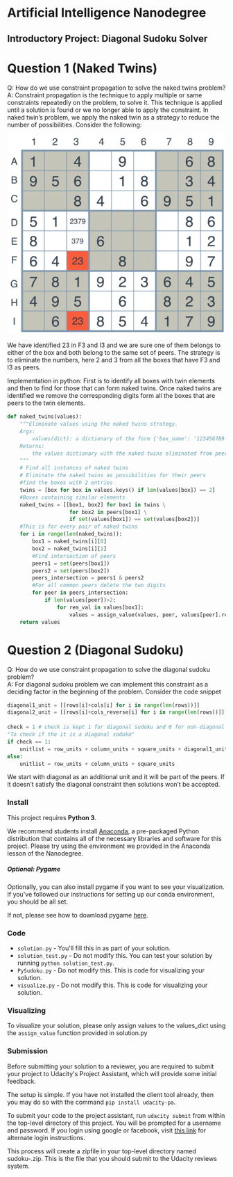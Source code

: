 # Artificial Intelligence Nanodegree
## Introductory Project: Diagonal Sudoku Solver

# Question 1 (Naked Twins)
Q: How do we use constraint propagation to solve the naked twins problem?  
A: Constraint propagation is the technique to apply multiple or same constraints repeatedly on the problem, to solve it. 
This technique is applied until a solution is found or we no longer able to apply the constraint. 
In naked twin’s problem, we apply the naked twin as a strategy to reduce the number of possibilities. 
Consider the following:

 ![naked_twin](https://github.com/tijugeorge/Artificial-Intelligence/blob/master/Sudoku_with_AI/naked_twin.png)
 
We have identified 23 in F3 and I3 and we are sure one of them belongs to either of the box and both belong to the same set of peers. 
The strategy is to eliminate the numbers, here 2 and 3 from all the boxes that have F3 and I3 as peers. 

Implementation in python:
First is to identify all boxes with twin elements and then to find for those that can form naked twins. 
Once naked twins are identified we remove the corresponding digits form all the boxes that are peers to the twin elements.
```python
def naked_twins(values):
    """Eliminate values using the naked twins strategy.
    Args:
        values(dict): a dictionary of the form {'box_name': '123456789', ...}
    Returns:
        the values dictionary with the naked twins eliminated from peers.
    """
    # Find all instances of naked twins
    # Eliminate the naked twins as possibilities for their peers
    #find the boxes with 2 entries
    twins = [box for box in values.keys() if len(values[box]) == 2]
    #Boxes containing similar elements
    naked_twins = [[box1, box2] for box1 in twins \
                    for box2 in peers[box1] \
                    if set(values[box1]) == set(values[box2])]
    #This is for every pair of naked twins
    for i in range(len(naked_twins)):
        box1 = naked_twins[i][0]
        box2 = naked_twins[i][1]
        #Find intersection of peers
        peers1 = set(peers[box1])
        peers2 = set(peers[box2])
        peers_intersection = peers1 & peers2
        #For all common peers delete the two digits
        for peer in peers_intersection:
            if len(values[peer])>2:
                for rem_val in values[box1]:
                    values = assign_value(values, peer, values[peer].replace(rem_val, ''))
    return values
```

# Question 2 (Diagonal Sudoku)
Q: How do we use constraint propagation to solve the diagonal sudoku problem?  
A: For diagonal sudoku problem we can implement this constraint as a deciding factor in the beginning of the problem. 
Consider the code snippet

```python
diagonal1_unit = [[rows[i]+cols[i] for i in range(len(rows))]]
diagonal2_unit = [[rows[i]+cols_reverse[i] for i in range(len(rows))]]

check = 1 # check is kept 1 for diagonal sudoku and 0 for non-diagonal
"To check if the it is a diagonal soduko"
if check == 1:
    unitlist = row_units + column_units + square_units + diagonal1_unit + diagonal2_unit
else:
    unitlist = row_units + column_units + square_units
```
We start with diagonal as an additional unit and it will be part of the peers. If it doesn’t satisfy the diagonal constraint then solutions won’t be accepted. 

### Install

This project requires **Python 3**.

We recommend students install [Anaconda](https://www.continuum.io/downloads), a pre-packaged Python distribution that contains all of the necessary libraries and software for this project. 
Please try using the environment we provided in the Anaconda lesson of the Nanodegree.

##### Optional: Pygame

Optionally, you can also install pygame if you want to see your visualization. If you've followed our instructions for setting up our conda environment, you should be all set.

If not, please see how to download pygame [here](http://www.pygame.org/download.shtml).

### Code

* `solution.py` - You'll fill this in as part of your solution.
* `solution_test.py` - Do not modify this. You can test your solution by running `python solution_test.py`.
* `PySudoku.py` - Do not modify this. This is code for visualizing your solution.
* `visualize.py` - Do not modify this. This is code for visualizing your solution.

### Visualizing

To visualize your solution, please only assign values to the values_dict using the `assign_value` function provided in solution.py

### Submission
Before submitting your solution to a reviewer, you are required to submit your project to Udacity's Project Assistant, which will provide some initial feedback.  

The setup is simple.  If you have not installed the client tool already, then you may do so with the command `pip install udacity-pa`.  

To submit your code to the project assistant, run `udacity submit` from within the top-level directory of this project.  You will be prompted for a username and password.  If you login using google or facebook, visit [this link](https://project-assistant.udacity.com/auth_tokens/jwt_login) for alternate login instructions.

This process will create a zipfile in your top-level directory named sudoku-<id>.zip.  This is the file that you should submit to the Udacity reviews system.

